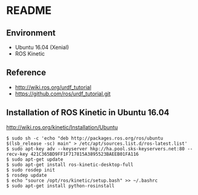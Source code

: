 # README #

## Environment
* Ubuntu 16.04 (Xenial)
* ROS Kinetic

## Reference
* http://wiki.ros.org/urdf_tutorial
* https://github.com/ros/urdf_tutorial.git

## Installation of ROS Kinetic in Ubuntu 16.04
http://wiki.ros.org/kinetic/Installation/Ubuntu
```
$ sudo sh -c 'echo "deb http://packages.ros.org/ros/ubuntu $(lsb_release -sc) main" > /etc/apt/sources.list.d/ros-latest.list'
$ sudo apt-key adv --keyserver hkp://ha.pool.sks-keyservers.net:80 --recv-key 421C365BD9FF1F717815A3895523BAEEB01FA116
$ sudo apt-get update
$ sudo apt-get install ros-kinetic-desktop-full
$ sudo rosdep init
$ rosdep update
$ echo "source /opt/ros/kinetic/setup.bash" >> ~/.bashrc
$ sudo apt-get install python-rosinstall
```
